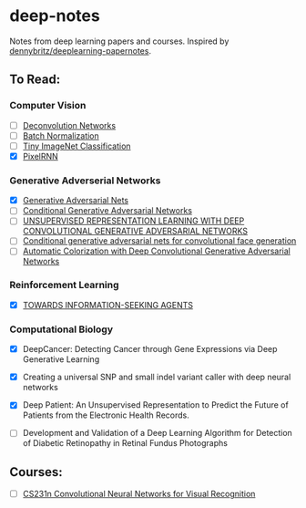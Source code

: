 # deep-notes

Notes from deep learning papers and courses. Inspired by [dennybritz/deeplearning-papernotes](https://github.com/dennybritz/deeplearning-papernotes).

## To Read:

### Computer Vision

- [ ] [Deconvolution Networks](http://www.matthewzeiler.com/pubs/cvpr2010/cvpr2010.pdf)
- [ ] [Batch Normalization](https://arxiv.org/pdf/1502.03167v3.pdf)
- [ ] [Tiny ImageNet Classification](http://cs231n.stanford.edu/reports/leonyao_final.pdf)
- [x] [PixelRNN](https://arxiv.org/abs/1601.06759)

### Generative Adverserial Networks

- [x] [Generative Adversarial Nets](https://papers.nips.cc/paper/5423-generative-adversarial-nets.pdf)
- [ ] [Conditional Generative Adversarial Networks](https://arxiv.org/pdf/1411.1784v1.pdf)
- [ ] [UNSUPERVISED REPRESENTATION LEARNING WITH DEEP CONVOLUTIONAL GENERATIVE ADVERSARIAL NETWORKS](https://arxiv.org/pdf/1511.06434v2.pdf)
- [ ] [Conditional generative adversarial nets for convolutional face generation](http://www.foldl.me/uploads/papers/tr-cgans.pdf)
- [ ] [Automatic Colorization with Deep Convolutional Generative Adversarial Networks](http://cs231n.stanford.edu/reports2016/224_Report.pdf)

### Reinforcement Learning

- [x] [TOWARDS INFORMATION-SEEKING AGENTS](https://arxiv.org/pdf/1612.02605v1.pdf)

### Computational Biology

- [x] DeepCancer: Detecting Cancer through Gene Expressions via Deep Generative Learning
- [x] Creating a universal SNP and small indel variant caller with deep neural networks
- [x] Deep Patient: An Unsupervised Representation to Predict the Future of Patients from the Electronic Health Records.
- [ ] Development and Validation of a Deep Learning Algorithm for Detection of Diabetic Retinopathy in Retinal Fundus Photographs


## Courses:

- [ ] [CS231n Convolutional Neural Networks for Visual Recognition](http://cs231n.github.io/)
